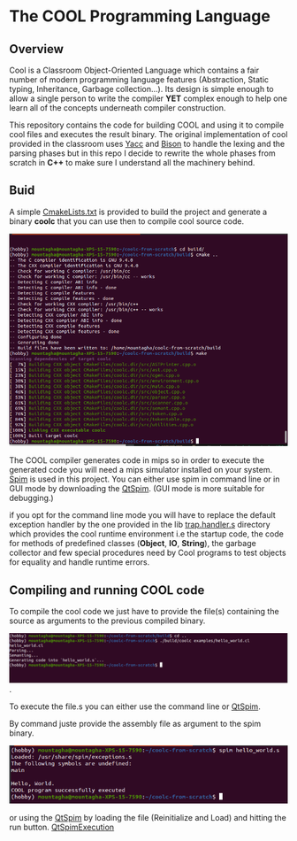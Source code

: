 # The COOL Programming Language

## Overview

Cool is a Classroom Object-Oriented Language which contains a fair number of modern programming language features (Abstraction, Static typing, Inheritance, Garbage collection...). Its design is simple enough to allow a single person to write the compiler **YET** complex enough to help one learn all of the concepts underneath compiler construction.

This repository contains the code for building COOL and using it to compile cool files and executes the result binary. The original implementation of cool provided in the classroom uses [Yacc](https://en.wikipedia.org/wiki/Yacc) and [Bison](https://en.wikipedia.org/wiki/GNU_Bison) to  handle the lexing and the parsing phases but in this repo I decide to rewrite the whole phases from scratch in **C++** to make sure I understand all the machinery behind.

## Buid
A simple [CmakeLists.txt](./CMakeLists.txt) is provided to build the project and generate a binary **coolc** that you can use then to compile cool source code.

![compile](./files/build.png)


The COOL compiler generates code in mips so in order to execute the generated code you will need a mips simulator installed on your system. [Spim](https://spimsimulator.sourceforge.net/) is used in this project. You can either use spim in command line or in GUI mode by downloading the [QtSpim](https://spimsimulator.sourceforge.net/). (GUI mode is more suitable for debugging.)

if you opt for the command line mode you will have to replace the default exception handler by the one provided in the lib [trap.handler.s](lib/trap.handler.s) directory which provides the cool runtime environment i.e the startup code, the code for methods of predefined classes (**Object**, **IO**, **String**), the garbage collector and few special procedures need by Cool programs to test objects for equality and handle runtime errors.

## Compiling and running COOL code
To compile the cool code we just have to provide the file(s) containing the source as arguments to the previous compiled binary.

![generate](./files/compile.png).

To execute the file.s you can either use the command line or [QtSpim](https://spimsimulator.sourceforge.net/). 

By command juste provide the assembly file as argument to the spim binary.

![exec](./files/exec.png)

or using the [QtSpim](https://spimsimulator.sourceforge.net/) by loading the file (Reinitialize and Load) and hitting the run button.
[QtSpimExecution](./files/qtexec.png)






